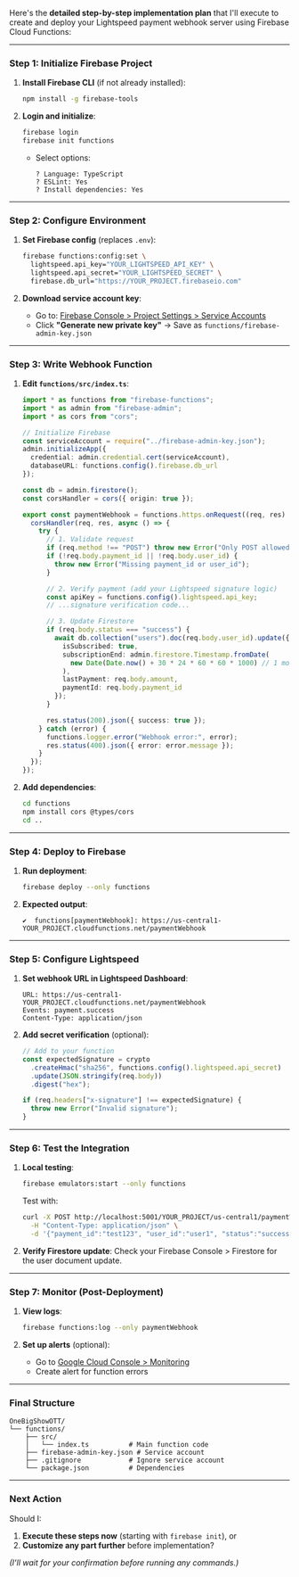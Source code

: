 Here's the **detailed step-by-step implementation plan** that I'll execute to create and deploy your Lightspeed payment webhook server using Firebase Cloud Functions:

---

### **Step 1: Initialize Firebase Project**
1. **Install Firebase CLI** (if not already installed):
   ```bash
   npm install -g firebase-tools
   ```

2. **Login and initialize**:
   ```bash
   firebase login
   firebase init functions
   ```
   - Select options:
     ```
     ? Language: TypeScript
     ? ESLint: Yes
     ? Install dependencies: Yes
     ```

---

### **Step 2: Configure Environment**
1. **Set Firebase config** (replaces `.env`):
   ```bash
   firebase functions:config:set \
     lightspeed.api_key="YOUR_LIGHTSPEED_API_KEY" \
     lightspeed.api_secret="YOUR_LIGHTSPEED_SECRET" \
     firebase.db_url="https://YOUR_PROJECT.firebaseio.com"
   ```

2. **Download service account key**:
   - Go to: [Firebase Console > Project Settings > Service Accounts](https://console.firebase.google.com/project/_/settings/serviceaccounts/adminsdk)
   - Click **"Generate new private key"** → Save as `functions/firebase-admin-key.json`

---

### **Step 3: Write Webhook Function**
1. **Edit `functions/src/index.ts`**:
   ```typescript
   import * as functions from "firebase-functions";
   import * as admin from "firebase-admin";
   import * as cors from "cors";

   // Initialize Firebase
   const serviceAccount = require("../firebase-admin-key.json");
   admin.initializeApp({
     credential: admin.credential.cert(serviceAccount),
     databaseURL: functions.config().firebase.db_url
   });

   const db = admin.firestore();
   const corsHandler = cors({ origin: true });

   export const paymentWebhook = functions.https.onRequest((req, res) => {
     corsHandler(req, res, async () => {
       try {
         // 1. Validate request
         if (req.method !== "POST") throw new Error("Only POST allowed");
         if (!req.body.payment_id || !req.body.user_id) {
           throw new Error("Missing payment_id or user_id");
         }

         // 2. Verify payment (add your Lightspeed signature logic)
         const apiKey = functions.config().lightspeed.api_key;
         // ...signature verification code...

         // 3. Update Firestore
         if (req.body.status === "success") {
           await db.collection("users").doc(req.body.user_id).update({
             isSubscribed: true,
             subscriptionEnd: admin.firestore.Timestamp.fromDate(
               new Date(Date.now() + 30 * 24 * 60 * 60 * 1000) // 1 month
             ),
             lastPayment: req.body.amount,
             paymentId: req.body.payment_id
           });
         }

         res.status(200).json({ success: true });
       } catch (error) {
         functions.logger.error("Webhook error:", error);
         res.status(400).json({ error: error.message });
       }
     });
   });
   ```

2. **Add dependencies**:
   ```bash
   cd functions
   npm install cors @types/cors
   cd ..
   ```

---

### **Step 4: Deploy to Firebase**
1. **Run deployment**:
   ```bash
   firebase deploy --only functions
   ```

2. **Expected output**:
   ```
   ✔  functions[paymentWebhook]: https://us-central1-YOUR_PROJECT.cloudfunctions.net/paymentWebhook
   ```

---

### **Step 5: Configure Lightspeed**
1. **Set webhook URL in Lightspeed Dashboard**:
   ```
   URL: https://us-central1-YOUR_PROJECT.cloudfunctions.net/paymentWebhook
   Events: payment.success
   Content-Type: application/json
   ```

2. **Add secret verification** (optional):
   ```typescript
   // Add to your function
   const expectedSignature = crypto
     .createHmac("sha256", functions.config().lightspeed.api_secret)
     .update(JSON.stringify(req.body))
     .digest("hex");

   if (req.headers["x-signature"] !== expectedSignature) {
     throw new Error("Invalid signature");
   }
   ```

---

### **Step 6: Test the Integration**
1. **Local testing**:
   ```bash
   firebase emulators:start --only functions
   ```
   Test with:
   ```bash
   curl -X POST http://localhost:5001/YOUR_PROJECT/us-central1/paymentWebhook \
     -H "Content-Type: application/json" \
     -d '{"payment_id":"test123", "user_id":"user1", "status":"success", "amount":100}'
   ```

2. **Verify Firestore update**:
   Check your Firebase Console > Firestore for the user document update.

---

### **Step 7: Monitor (Post-Deployment)**
1. **View logs**:
   ```bash
   firebase functions:log --only paymentWebhook
   ```

2. **Set up alerts** (optional):
   - Go to [Google Cloud Console > Monitoring](https://console.cloud.google.com/monitoring)
   - Create alert for function errors

---

### **Final Structure**
```
OneBigShowOTT/
└── functions/
    ├── src/
    │   └── index.ts          # Main function code
    ├── firebase-admin-key.json # Service account
    ├── .gitignore            # Ignore service account
    └── package.json          # Dependencies
```

---

### **Next Action**  
Should I:  
1. **Execute these steps now** (starting with `firebase init`), or  
2. **Customize any part further** before implementation?  

*(I'll wait for your confirmation before running any commands.)*
